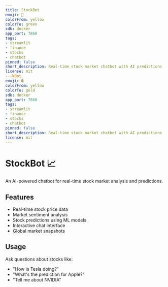 ```yaml
---
title: StockBot
emoji: 🤖
colorFrom: yellow
colorTo: green
sdk: docker
app_port: 7860
tags:
- streamlit
- finance
- stocks
- chatbot
pinned: false
short_description: Real-time stock market chatbot with AI predictions
license: mit
---kBot
emoji: �
colorFrom: yellow
colorTo: gold
sdk: docker
app_port: 7860
tags:
- streamlit
- finance
- stocks
- chatbot
pinned: false
short_description: Real-time stock market chatbot with AI predictions
license: mit
---
```


# StockBot 📈

An AI-powered chatbot for real-time stock market analysis and predictions.

## Features

- Real-time stock price data
- Market sentiment analysis
- Stock predictions using ML models
- Interactive chat interface
- Global market snapshots

## Usage

Ask questions about stocks like:
- "How is Tesla doing?"
- "What's the prediction for Apple?"
- "Tell me about NVIDIA"
